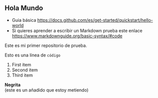 ## Hola Mundo

- Guia básica https://docs.github.com/es/get-started/quickstart/hello-world  
- Si quieres aprender a escribir un Markdown prueba este enlace https://www.markdownguide.org/basic-syntax/#code  

Este es mi primer repositorio de prueba.   

Esto es una línea de `código`

1. First item
2. Second item
3. Third item  

**Negrita**  
(este es un añadido que estoy metiendo)  
